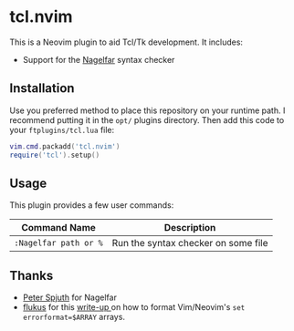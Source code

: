 tcl.nvim
========

This is a Neovim plugin to aid Tcl/Tk development. It includes:

* Support for the [Nagelfar](https://nagelfar.sourceforge.net/) syntax checker

Installation
------------

Use you preferred method to place this repository on your runtime path.
I recommend putting it in the `opt/` plugins directory.
Then add this code to your `ftplugins/tcl.lua` file:

```lua
vim.cmd.packadd('tcl.nvim')
require('tcl').setup()
```

Usage
-----

This plugin provides a few user commands:

|      Command Name            |          Description                |
| ---------------------------- | ----------------------------------- |
| `:Nagelfar path or %`        | Run the syntax checker on some file |


Thanks
------

* [Peter Spjuth](https://wiki.tcl-lang.org/page/Peter+Spjuth) for Nagelfar
* [flukus](https://github.com/flukus) for this
[write-up ](https://flukus.github.io/vim-errorformat-demystified.html)
on how to format Vim/Neovim's `set errorformat=$ARRAY` arrays.
